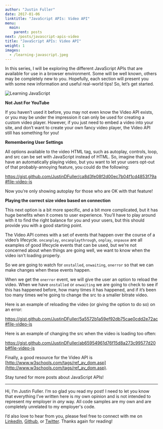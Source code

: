 ```yaml
---
author: "Justin Fuller"
date: 2017-01-06
linktitle: "JavaScript APIs: Video API"
menu:
  main:
    parent: posts
next: /posts/javascript-apis-video
title: "JavaScript APIs: Video API"
weight: 1
images:
  - /learning-javascript.jpeg
---
```


In this series, I will be exploring the different JavaScript APIs that are available for use in a browser environment. Some will be well known, others may be completely new to you. Hopefully, each section will present you with some new information and useful real-world tips! So, let’s get started.

<!--more-->

![Learning JavaScript](/learning-javascript.jpeg)

**Not Just For YouTube**

If you haven’t used it before, you may not even know the Video API exists, or you may be under the impression it can only be used for creating a custom video player. However, if you just need to embed a video into your site, and don’t want to create your own fancy video player, the Video API still has something for you!

**Remembering User Settings**

All options available to the video HTML tag, such as autoplay, controls, loop, and src can be set with JavaScript instead of HTML. So, imagine that you have an automatically playing video, but you want to let your users opt-out of that probably-annoying feature, you could do the following:

https://gist.github.com/JustinDFuller/ca8d3fe08f2d00ec7b04f1cd4853f79a#file-video-js

Now you’re only showing autoplay for those who are OK with that feature!

**Playing the correct size video based on connection**

This next option is a bit more specific, and a bit more complicated, but it has huge benefits when it comes to user experience. You’ll have to play around with it to find the right balance for you and your users, but this should provide you with a good starting point.

The Video API comes with a set of events that happen over the course of a video’s lifecycle. `oncanplay`, `oncanplaythrough`, `onplay`, `onpause` are all examples of good lifecycle events that can be used, but we’re not concerned about when things are going well, we want to know when the video isn’t loading properly.

So we are going to watch for `onstalled`, `onwaiting`, `onerror` so that we can make changes when these events happen.

When we get the `onerror` event, we will give the user an option to reload the video. When we have `onstalled` or `onwaiting` we are going to check to see if this has happened before, how many times it has happened, and if it’s been too many times we’re going to change the src to a smaller bitrate video.

Here is an example of reloading the video (or giving the option to do so) on an error:

https://gist.github.com/JustinDFuller/5a5572b1a59ef92db75cae0cdd2e72ac#file-video-js

Here is an example of changing the src when the video is loading too often:

https://gist.github.com/JustinDFuller/ab65954961d76f15d8a273c99577d20b#file-video-js

Finally, a good resource for the Video API is [http://www.w3schools.com/tags/ref_av_dom.asp](http://www.w3schools.com/tags/ref_av_dom.asp).

Stay tuned for more posts about JavaScript APIs!

---

Hi, I’m Justin Fuller. I’m so glad you read my post! I need to let you know that everything I’ve written here is my own opinion and is not intended to represent my employer in *any* way. All code samples are my own and are completely unrelated to my employer's code.

I’d also love to hear from you, please feel free to connect with me on [LinkedIn](https://www.linkedin.com/in/justin-fuller-8726b2b1/), [Github](https://github.com/justindfuller), or [Twitter](https://twitter.com/justin_d_fuller). Thanks again for reading!
